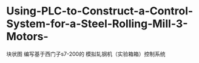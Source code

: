 # Using-PLC-to-Construct-a-Control-System-for-a-Steel-Rolling-Mill-3-Motors-
块状图 编写基于西门子s7-200的 模拟轧钢机（实验箱箱）控制系统
